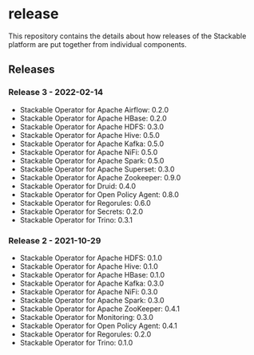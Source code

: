 # release
This repository contains the details about how releases of the Stackable platform are put together from individual components.

## Releases

### Release 3 - 2022-02-14

- Stackable Operator for Apache Airflow: 0.2.0
- Stackable Operator for Apache HBase: 0.2.0
- Stackable Operator for Apache HDFS: 0.3.0
- Stackable Operator for Apache Hive: 0.5.0
- Stackable Operator for Apache Kafka: 0.5.0
- Stackable Operator for Apache NiFi: 0.5.0
- Stackable Operator for Apache Spark: 0.5.0
- Stackable Operator for Apache Superset: 0.3.0
- Stackable Operator for Apache Zookeeper: 0.9.0
- Stackable Operator for Druid: 0.4.0
- Stackable Operator for Open Policy Agent: 0.8.0
- Stackable Operator for Regorules: 0.6.0
- Stackable Operator for Secrets: 0.2.0
- Stackable Operator for Trino: 0.3.1

### Release 2 - 2021-10-29

- Stackable Operator for Apache HDFS: 0.1.0
- Stackable Operator for Apache Hive: 0.1.0
- Stackable Operator for Apache HBase: 0.1.0
- Stackable Operator for Apache Kafka: 0.3.0
- Stackable Operator for Apache NiFi: 0.3.0
- Stackable Operator for Apache Spark: 0.3.0
- Stackable Operator for Apache ZooKeeper: 0.4.1
- Stackable Operator for Monitoring: 0.3.0
- Stackable Operator for Open Policy Agent: 0.4.1
- Stackable Operator for Regorules:  0.2.0
- Stackable Operator for Trino: 0.1.0
